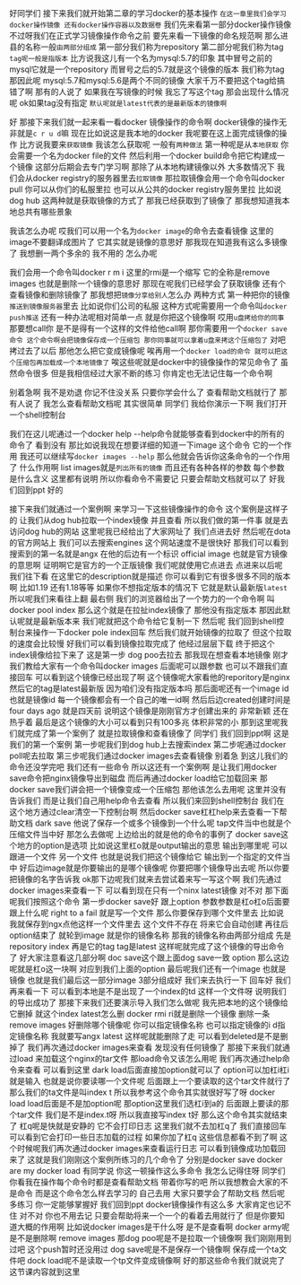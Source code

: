 好同学们
接下来我们就开始第二章的学习docker的基本操作
`在这一章里我们会学习docker操作镜像
还有docker操作容器以及数据卷`
我们先来看第一部分docker操作镜像
不过呀我们在正式学习镜像操作命令之前
要先来看一下镜像的命名规范啊
那么进县的名称一般`由两部分组成`
第一部分我们称为repository
第二部分呢我们称为tag
`tag呢一般是指版本`
比方说我这儿有一个名为mysql:5.7的印象
其中冒号之前的mysql它就是一个repository
而冒号之后的5.7就是这个镜像的版本
我们称为tag
那因此呢
mysql:5.7和mysql:5.6是两个不同的镜像
大家千万不要把这个tag给搞错了啊
那有的人说了
如果我在写镜像的时候
我忘了写这个tag
那会出现什么情况呢
ok如果tag没有指定
`默认呢就是latest代表的是最新版本的镜像啊 `

好
那接下来我们就一起来看一看docker
镜像操作的命令啊
docker镜像的操作无非就是`c r u d`嘛
现在比如说这是我本地的docker
我呢要在这上面完成镜像的操作
比方说我要来`获取镜像`
我该怎么获取呢
一般有`两种做法`
第一种呢是从`本地获取`
你会需要一个名为docker file的文件
然后利用一个docker build命令把它构建成一个镜像
这部分后期会去专门学习啊
那除了从本地构建镜像以外
大多数情况下
我们会从docker registry的服务器里去`拉取镜像`
那拉取镜像会用一个命令叫docker pull
你可以从你们的私服里拉
也可以从公共的docker registry服务里拉
比如说dog hub
这两种就是获取镜像的方式了
那我已经获取到了镜像了
那我想知道我本地总共有哪些景象

我该怎么办呢
哎我们可以用一个名为`docker image`的命令去查看镜像
这里的image不要翻译成图片了
它其实就是镜像的意思好
那我现在知道我有这么多镜像了
我想删一两个多余的
我不用的
怎么办呢

我们会用一个命令叫docker r m i
这里的rmi是一个缩写
它的全称是remove images
也就是删除一个镜像的意思好
那现在呢我们已经学会了获取镜像
还有个查看镜像和删除镜像了
那我想把`镜像分享给别人`怎么办
两种方式
第一种把你的镜像`推送到镜像服务器`里去
比如说你们公司的私服
这种方式呢需要用一个命令叫`docker push推送`
还有一种办法呢相对简单一点
就是你把这个镜像啊
哎用`u盘拷给你的同事`
那要想call你
是不是得有一个这样的文件给他call啊
那你需要用一个`docker save命令
这个命令啊会把镜像保存成一个压缩包
那你同事就可以拿着u盘来拷这个压缩包了`
对吧
拷过去了以后
那他怎么把它变成镜像呢
唉再用一个`docker load的命令
就可以把这个压缩包再加载成一个本地镜像了`
唉这些呢就是docker中的镜像操作的常见命令了
虽然命令很多
但是我相信经过大家不断的练习
你肯定也无法记住每一个命令啊

别着急啊
我不是劝退
你记不住没关系
只要你学会什么了
查看帮助文档就行了
那有人说了
我怎么查看帮助文档呢
其实很简单
同学们
我给你演示一下啊
我们打开一个shell控制台

我们在这儿呢通过一个docker help
--help命令就能够查看到docker中的所有的命令了
看到没有
那比如说我现在想要详细的知道一下image
这个命令
它的一个作用
我还可以继续写`docker images --help`
那么他就会告诉你这条命令的一个作用了
什么作用啊
list images就是`列出所有的镜像`
而且还有各种各样的参数
每个参数是什么含义
这里都有说明
所以你看命令不需要记
只要会帮助文档就可以了
好我们回到ppt
好的

接下来我们就通过一个案例啊
来学习一下这些镜像操作的命令
这个案例是这样子的
让我们从dog hub拉取一个index镜像
并且查看
所以我们做的第一件事
就是去访问dog hub的网站
这里呢我已经给出了大家网址了
我们点进去好
然后呢在dota的官方网站上
我们可以去搜索engines
这个网站速度不是很快好
那我们可以看到搜索到的第一名就是angx
在他的后边有一个标识
official image
也就是官方镜像的意思啊
证明啊它是官方的一个正版镜像
我们呢就使用它点进去
点进来以后呢
我们往下看
在这里它的description就是描述
你可以看到它有很多很多不同的版本啊
比如1.19
还有1.18等等
如果你不想指定版本的情况下
它就是默认最新版`latest`
所以呢我们来看往上翻
最右侧
我们的浏览器给出了一个势力的一个命令啊
叫docker pool index
那么这个就是在拉扯index镜像了
那他没有指定版本
那因此默认呢就是最新版本来
我们呢就把这个命令给它复制一下
然后呢
我们回到shell控制台来操作一下docker pole index回车
然后我们就开始镜像的拉取了
但这个拉取的速度会比较慢
好我们可以看到镜像拉取完成了
他经过层层下载
终于把这个index镜像给拉下来了
这是第一步
dog poo去拉去
那我现在想查看本地镜像
刚才我们教给大家有一个命令叫docker images
后面呢可以跟参数
也可以不跟我们直接回车
可以看到这个镜像已经出现了啊
这个镜像呢大家看他的reporitory是nginx
然后它的tag是latest最新版
因为咱们没有指定版本吗
那后面呢还有一个image id
也就是镜像id
每一个镜像都会有一个自己的唯一id啊
然后后边created创建时间是four days ago
就是四天前
说明这个镜像是刚刚官方才创建出来的
非常新颖
还在热乎着
最后是这个镜像的大小可以看到只有100多兆
体积非常的小
那到这里呢我们就完成了第一个案例了
就是拉取镜像和查看镜像了
同学们
我们回到ppt啊
这是我们的第一个案例
第一步呢我们到dog hub上去搜索index
第二步呢通过docker poll呢去拉取
第三步呢我们通过docker images去查看镜像
别着急
到这儿我们的命令还没学完吧
我们还有一些命令
所以这还有一个案例啊
是让我们用docker save命令把nginx镜像导出到磁盘
而后再通过docker load给它加载回来
那docker save我们讲会把一个镜像变成一个压缩包
那他该怎么去用呢
这里并没有告诉我们
而是让我们自己用help命令去查看
所以我们来回到shell控制台
我们在这个地方通过clear清空一下控制台啊
然后docker save杠杠help来去查看一下帮助文档
dark save
他说了保存一个或多个镜像到一个什么呢
tap文件当中也就是个压缩文件当中好
那怎么去做呢
上边给出的就是他的命令的事例了
docker save这个地方的option是选项
比如说这里杠o就是output输出的意思
输出到哪里呢
可以跟进一个文件
另一个文件
也就是说我们把这个镜像给它
输出到一个指定的文件当中
好后边image就是你要输出的是哪个镜像呢
你要把哪个镜像导出去呢
所以你要把镜像的名字告诉我
ok那下边呢我们就来去尝试着来写一写这个啊
我们先通过docker images来查看一下
可以看到现在只有一个ninx latest镜像
对不对
那下面呢我们按照这个命令
第一步docker save好
跟上option
参数参数是杠o杠o后面要跟上什么呢
right to a fail
就是写一个文件
那么你要保存到哪个文件里去
比如说我就保存到ngx点他这样一个文件里去
这个文件不存在
将来它会自动创建
再往后option结束了
就轮到image
就是你的镜像名称
那我的镜像名称由两部分组成
先是repository index
再是它的tag
tag是latest
这样呢就完成了这个镜像的导出命令了
好大家注意看这几部分啊
doc save这个跟上面dog save一致
option
那么这边呢就是杠o这一块啊
对应到我们上面的option
最后呢我们还有一个image
也就是镜像
也就是我们最后这一部分image 3部分组成好
我们来去执行一下
回车好
我们再来看一下
可以看到本地是不是出现了一个index的td
这样一个文件呀
说明我们的导出成功了
那接下来我们还要演示导入我们怎么做呢
我先把本地的这个镜像给它删掉
就这个index latest怎么删
docker rmi ri就是删除一个镜像
删除一条remove images
好删除哪个镜像呢
你可以指定镜像名称
也可以指定镜像的i d指定镜像名称
我就要写angx latest
这样呢就能删除了走
可以看到deleted是不是删掉了
我们再次通过docker images来查看
发现没有任何镜像了
那接下来我们就通过load
来加载这个nginx的tar文件
那load命令又该怎么用呢
我们再次通过help命令来查看
可以看到这里
dark load后面直接加option就可以了
option可以加杠i杠i就是输入
也就是说你要读哪一个文件呢
后面跟上一个要读取的这个tar文件就行了
那么我们的ta文件是叫index t
所以我参考这个命令其实就很好写了呀
docker load load后面是不是加option呢
那option这里我们选杠i到a的
后面跟上要读的那个tar文件
我们是不是index.t呀
所以我直接写index t好
那么这个命令其实就结束了
杠q呢是快就是安静的
它不会打印日志
这里我们就不去加杠q了
我们直接回车
可以看到它会打印一些日志加载的过程
如果你加了杠q
这些信息都看不到了啊
这个时候呢我们再次通过docker images来查看运行日志
可以看到镜像成功加载回来了
这就是我们刚刚这个案例所练习的几个命令了
分别是docker
save docker
are my docker load
有同学说
你这一顿操作这么多命令
我怎么记得住呀
同学们
你看我在操作每个命令时都是查看帮助文档
带着你写的吧
所以我想教会大家的不是命令
而是这个命令怎么样去学习的
自己去用
大家只要学会了帮助文档
然后呢多练习
你一定能够掌握好
我们回到ppt
docker镜像操作有这么多
大家肯定也记不住
对不对
你也不用去记
只要会帮助将来一个一个的看着去用就行了
但是你要知道大概的作用啊
比如说docker images是干什么呀
是不是查看啊
docker army呢是不是删除啊
remove images
那dog poo呢是不是拉取一个镜像啊
我们刚刚用到过吧
这个push暂时还没用过
dog save呢是不是保存一个镜像啊
保存成一个ta文件吧
dock load呢不是读取一个tp文件变成镜像啊
好的那这些命令我们就说完了
这节课内容就到这里
